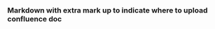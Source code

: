 <!-- Space: GITHUBMARK -->
<!-- Title: Sample 1 -->
<!-- Parent: Sample Subfolder -->

### Markdown with extra mark up to indicate where to upload confluence doc
